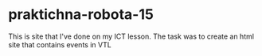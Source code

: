 # praktichna-robota-15
This is site that I've done on my ICT lesson.
The task was to create an html site that contains events in VTL
